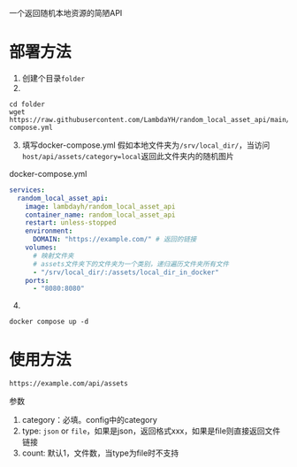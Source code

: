 一个返回随机本地资源的简陋API

# 部署方法

1. 创建个目录`folder`
2. 
```
cd folder
wget https://raw.githubusercontent.com/LambdaYH/random_local_asset_api/main/docker-compose.yml
```
3. 填写docker-compose.yml
假如本地文件夹为`/srv/local_dir/`，当访问`host/api/assets/category=local`返回此文件夹内的随机图片

docker-compose.yml
```yaml
services:
  random_local_asset_api:
    image: lambdayh/random_local_asset_api
    container_name: random_local_asset_api
    restart: unless-stopped
    environment:
      DOMAIN: "https://example.com/" # 返回的链接
    volumes:
      # 映射文件夹
      # assets文件夹下的文件夹为一个类别，递归遍历文件夹所有文件
      - "/srv/local_dir/:/assets/local_dir_in_docker"
    ports:
      - "8080:8080"
```
4. 
```
docker compose up -d
```

# 使用方法

`https://example.com/api/assets`

参数
1. category：必填。config中的category
2. type: `json` or `file`，如果是json，返回格式xxx，如果是file则直接返回文件链接
3. count: 默认1，文件数，当type为file时不支持
